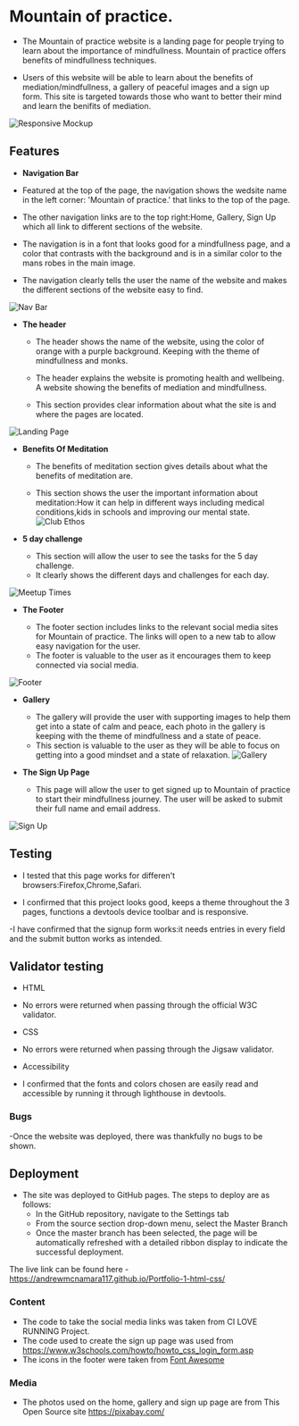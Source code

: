 # Mountain of practice.

- The Mountain of practice website is a landing page for people trying to learn about the importance of  mindfullness. Mountain of practice offers benefits of mindfullness techniques.

- Users of this website will be able to learn about the benefits of mediation/mindfullness, a gallery of peaceful images and a sign up form. This site is targeted towards those who want to better their mind and learn the benifits of mediation.

![Responsive Mockup](https://github.com/lucyrush/readme-template/blob/master/media/love_running_mockup.png)

## Features 

- __Navigation Bar__

- Featured at the top of the page, the navigation shows the wedsite name in the left corner: 'Mountain of practice.' that links to the top of the page.

- The other navigation links are to the top right:Home, Gallery, Sign Up which all link to different sections of the website. 

- The navigation is in a font that looks good for a mindfullness page, and a color that contrasts with the background and is in a similar color to the mans robes in the main image.

- The navigation clearly tells the user the name of the website and makes the different sections of the website easy to find.

![Nav Bar](https://github.com/lucyrush/readme-template/blob/master/media/love_running_nav.png)

- __The header__

  - The header shows the name of the website, using the color of orange with a purple background. Keeping with the theme of mindfullness and monks.
  
  - The header explains the website is promoting health and wellbeing. A website showing the benefits of mediation and mindfullness.

  - This section provides clear information about what the site is and where the pages are located.

![Landing Page](https://github.com/lucyrush/readme-template/blob/master/media/love_running_landing.png)

- __Benefits Of Meditation__

  - The benefits of meditation section gives details about what the benefits of meditation are.
  
  - This section shows the user the important information about meditation:How it can help in different ways including medical conditions,kids in schools and improving our mental state.
![Club Ethos](https://github.com/lucyrush/readme-template/blob/master/media/love_running_ethos.png)

- __5 day challenge__

  - This section will allow the user to see the tasks for the 5 day challenge. 
  - It clearly shows the different days and challenges for each day. 

![Meetup Times](https://github.com/lucyrush/readme-template/blob/master/media/love_running_times.png)

- __The Footer__ 

  - The footer section includes links to the relevant social media sites for Mountain of practice. The links will open to a new tab to allow easy navigation for the user. 
  - The footer is valuable to the user as it encourages them to keep connected via social media.

![Footer](https://github.com/lucyrush/readme-template/blob/master/media/love_running_footer.png)

- __Gallery__

  - The gallery will provide the user with supporting images to help them get into a state of calm and peace, each photo in the gallery is keeping with the theme of mindfullness and a state of peace.
  - This section is valuable to the user as they will be able to focus on getting into a good mindset and a state of relaxation.
![Gallery](https://github.com/lucyrush/readme-template/blob/master/media/love_running_gallery.png)

- __The Sign Up Page__

  - This page will allow the user to get signed up to Mountain of practice to start their mindfullness journey. The user will be asked to submit their full name and email address. 

![Sign Up](https://github.com/lucyrush/readme-template/blob/master/media/love_running_signup.png)

## Testing 
 - I tested that this page works for differen't browsers:Firefox,Chrome,Safari.
 
 - I confirmed that this project looks good, keeps a theme throughout the 3 pages, functions a devtools device toolbar and is responsive.

 -I have confirmed that the signup form works:it needs entries in every field and the submit button works as intended.

 ## Validator testing
 - HTML 
 - No errors were returned when passing through the official W3C validator.

 - CSS
 - No errors were returned when passing through the Jigsaw validator.

 - Accessibility 
 - I confirmed that the fonts and colors chosen are easily read and accessible by running it through lighthouse in devtools.

### Bugs

-Once the website was deployed, there was thankfully no bugs to be shown.

## Deployment

- The site was deployed to GitHub pages. The steps to deploy are as follows: 
  - In the GitHub repository, navigate to the Settings tab 
  - From the source section drop-down menu, select the Master Branch
  - Once the master branch has been selected, the page will be automatically refreshed with a detailed ribbon display to indicate the successful deployment. 

The live link can be found here - https://andrewmcnamara117.github.io/Portfolio-1-html-css/

### Content

- The code to take the social media links was taken from CI LOVE RUNNING Project.
- The code used to create the sign up page was used from https://www.w3schools.com/howto/howto_css_login_form.asp
- The icons in the footer were taken from [Font Awesome](https://fontawesome.com/)

### Media

- The photos used on the home, gallery and sign up page are from This Open Source site https://pixabay.com/ 

